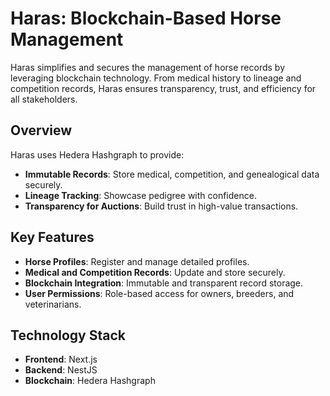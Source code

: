 # Haras: Blockchain-Based Horse Management

Haras simplifies and secures the management of horse records by leveraging blockchain technology. From medical history to lineage and competition records, Haras ensures transparency, trust, and efficiency for all stakeholders.

## Overview

Haras uses Hedera Hashgraph to provide:
- **Immutable Records**: Store medical, competition, and genealogical data securely.
- **Lineage Tracking**: Showcase pedigree with confidence.
- **Transparency for Auctions**: Build trust in high-value transactions.

## Key Features

- **Horse Profiles**: Register and manage detailed profiles.
- **Medical and Competition Records**: Update and store securely.
- **Blockchain Integration**: Immutable and transparent record storage.
- **User Permissions**: Role-based access for owners, breeders, and veterinarians.

## Technology Stack

- **Frontend**: Next.js
- **Backend**: NestJS
- **Blockchain**: Hedera Hashgraph
